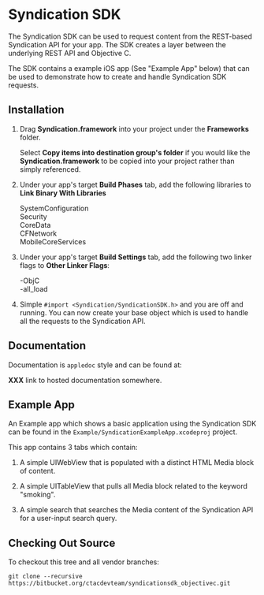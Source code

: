 # Syndication SDK

The Syndication SDK can be used to request content from the REST-based Syndication API for your app.  The SDK creates a layer between the underlying REST API and Objective C.

The SDK contains a example iOS app (See "Example App" below) that can be used to demonstrate how to create and handle Syndication SDK requests.

## Installation

1. Drag **Syndication.framework** into your project under the **Frameworks** folder.

    Select **Copy items into destination group's folder** if you would like the **Syndication.framework** to be copied into your project rather than simply referenced.

2. Under your app's target **Build Phases** tab, add the following libraries to **Link Binary With Libraries**

    SystemConfiguration  
    Security  
    CoreData  
    CFNetwork  
    MobileCoreServices  

3. Under your app's target **Build Settings** tab, add the following two linker flags to **Other Linker Flags**:

    -ObjC  
    -all_load

4. Simple `#import <Syndication/SyndicationSDK.h>` and you are off and running.  You can now create your base object which is used to handle all the requests to the Syndication API.

## Documentation

Documentation is `appledoc` style and can be found at:

**XXX** link to hosted documentation somewhere.

## Example App

An Example app which shows a basic application using the Syndication SDK can be found in the `Example/SyndicationExampleApp.xcodeproj` project.

This app contains 3 tabs which contain:

1. A simple UIWebView that is populated with a distinct HTML Media block of content.

2. A simple UITableView that pulls all Media block related to the keyword "smoking".

3. A simple search that searches the Media content of the Syndication API for a user-input search query.

## Checking Out Source

To checkout this tree and all vendor branches:

`git clone --recursive https://bitbucket.org/ctacdevteam/syndicationsdk_objectivec.git`
